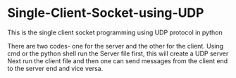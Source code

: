 # Single-Client-Socket-using-UDP
This is the single client socket programming using UDP protocol in python

There are two codes- one for the server and the other for the client.
Using cmd or the python shell run the Server file first, this will create a UDP server
Next run the client file and then one can send messages from the client end to the server end and vice versa.


